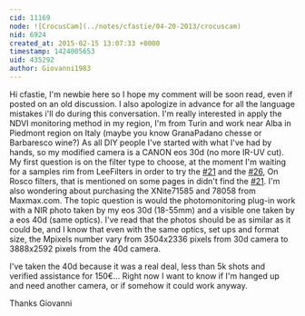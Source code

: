 ```yaml
---
cid: 11169
node: ![CrocusCam](../notes/cfastie/04-20-2013/crocuscam)
nid: 6924
created_at: 2015-02-15 13:07:33 +0000
timestamp: 1424005653
uid: 435292
author: Giovanni1983
---
```


Hi cfastie, I'm newbie here so I hope my comment will be soon read, even if posted on an old discussion. I also apologize in advance for all the language mistakes i'll do during this conversation. 
I'm really interested in apply the NDVI monitoring method in my region, I'm from Turin and work near Alba in Piedmont region on Italy (maybe you know GranaPadano chesse or Barbaresco wine?) As all DIY people I've started with what I've had  by hands, so my modified camera is a CANON eos 30d (no more IR-UV cut). My first question is on the filter type to choose, at the moment I'm waiting for a samples rim from LeeFilters in order to try the [#21](/n/21) and the [#26](/n/26), On Rosco filters, that is mentioned on some pages in didn't find the [#21](/n/21).
I'm also wondering about purchasing the XNite71585 and 78058 from Maxmax.com.
The topic question is would the photomonitoring plug-in work with a NIR photo taken by my eos 30d (18-55mm) and a visible one taken by a eos 40d (same optics). I've read that the photos should be as similar as it could be, and I know that even with the same optics, set ups and format size, the Mpixels number vary from 3504x2336 pixels from 30d camera to 3888x2592 pixels from the 40d camera.

I've taken the 40d because it was a real deal, less than 5k shots and verified assistance for 150€...
Right now I want to know if I'm hanged up and need another camera, or if somehow it could work anyway.

Thanks
Giovanni